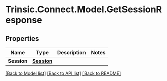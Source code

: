 # Trinsic.Connect.Model.GetSessionResponse

## Properties

Name | Type | Description | Notes
------------ | ------------- | ------------- | -------------
**Session** | [**Session**](Session.md) |  | 

[[Back to Model list]](../README.md#documentation-for-models) [[Back to API list]](../README.md#documentation-for-api-endpoints) [[Back to README]](../README.md)

